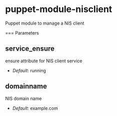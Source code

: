 puppet-module-nisclient
=======================

Puppet module to manage a NIS client


=== Parameters

service_ensure
--------------
ensure attribute for NIS client service

- *Default*: running

domainname
--------------
NIS domain name

- *Default*: example.com
